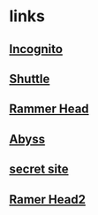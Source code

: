# links

## [Incognito](https://info.igneouscore.com)

## [Shuttle](https://edurelief.co)

## [Rammer Head](https://googlecalendar.cf)

## [Abyss](https://clients.de-a.org/main.html)

## [secret site](https://sites.google.com/view/surfthewebofficialink/landing-page)

## [Ramer Head2](https://e.persoy.com/)
